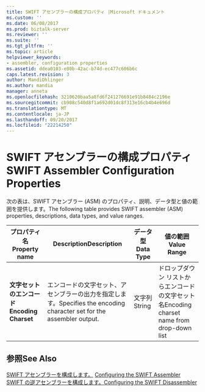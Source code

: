 ```yaml
---
title: SWIFT アセンブラーの構成プロパティ |Microsoft ドキュメント
ms.custom: ''
ms.date: 06/08/2017
ms.prod: biztalk-server
ms.reviewer: ''
ms.suite: ''
ms.tgt_pltfrm: ''
ms.topic: article
helpviewer_keywords:
- assembler, configuration properties
ms.assetid: ddea0103-e80b-42ac-b74d-ec477c606b6c
caps.latest.revision: 3
author: MandiOhlinger
ms.author: mandia
manager: anneta
ms.openlocfilehash: 3210620baa5a8fd6f241276691e91b8484c2196e
ms.sourcegitcommit: cb908c540d8f1a692d01dc8f313e16cb4b4e696d
ms.translationtype: MT
ms.contentlocale: ja-JP
ms.lasthandoff: 09/20/2017
ms.locfileid: "22214250"
---
```

# <a name="swift-assembler-configuration-properties"></a><span data-ttu-id="dd720-102">SWIFT アセンブラーの構成プロパティ</span><span class="sxs-lookup"><span data-stu-id="dd720-102">SWIFT Assembler Configuration Properties</span></span>
<span data-ttu-id="dd720-103">次の表は、SWIFT アセンブラー (ASM) のプロパティ、説明、データ型と値の範囲を提供します。</span><span class="sxs-lookup"><span data-stu-id="dd720-103">The following table provides SWIFT assembler (ASM) properties, descriptions, data types, and value ranges.</span></span>  
  
|<span data-ttu-id="dd720-104">プロパティ名</span><span class="sxs-lookup"><span data-stu-id="dd720-104">Property name</span></span>|<span data-ttu-id="dd720-105">Description</span><span class="sxs-lookup"><span data-stu-id="dd720-105">Description</span></span>|<span data-ttu-id="dd720-106">データ型</span><span class="sxs-lookup"><span data-stu-id="dd720-106">Data Type</span></span>|<span data-ttu-id="dd720-107">値の範囲</span><span class="sxs-lookup"><span data-stu-id="dd720-107">Value Range</span></span>|  
|-------------------|-----------------|---------------|-----------------|  
|<span data-ttu-id="dd720-108">**文字セットのエンコード**</span><span class="sxs-lookup"><span data-stu-id="dd720-108">**Encoding Charset**</span></span>|<span data-ttu-id="dd720-109">エンコードの文字セット、アセンブラーの出力を指定します。</span><span class="sxs-lookup"><span data-stu-id="dd720-109">Specifies the encoding character set for the assembler output.</span></span>|<span data-ttu-id="dd720-110">文字列</span><span class="sxs-lookup"><span data-stu-id="dd720-110">String</span></span>|<span data-ttu-id="dd720-111">ドロップダウン リストからエンコードの文字セット名</span><span class="sxs-lookup"><span data-stu-id="dd720-111">Encoding charset name from drop-down list</span></span>|  
  
## <a name="see-also"></a><span data-ttu-id="dd720-112">参照</span><span class="sxs-lookup"><span data-stu-id="dd720-112">See Also</span></span>  
 <span data-ttu-id="dd720-113">[SWIFT アセンブラーを構成します。](../../adapters-and-accelerators/accelerator-swift/configuring-the-swift-assembler.md) </span><span class="sxs-lookup"><span data-stu-id="dd720-113">[Configuring the SWIFT Assembler](../../adapters-and-accelerators/accelerator-swift/configuring-the-swift-assembler.md) </span></span>  
 [<span data-ttu-id="dd720-114">SWIFT の逆アセンブラーを構成します。</span><span class="sxs-lookup"><span data-stu-id="dd720-114">Configuring the SWIFT Disassembler</span></span>](../../adapters-and-accelerators/accelerator-swift/configuring-the-swift-disassembler.md)